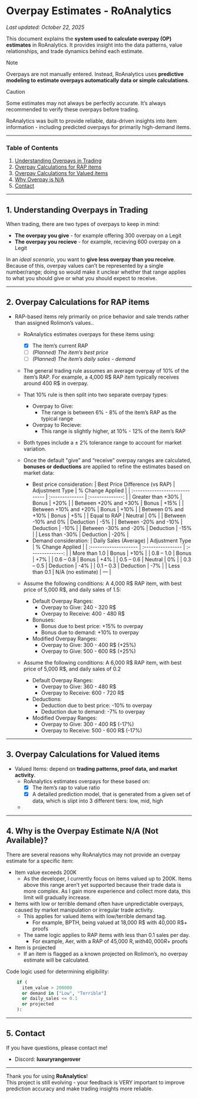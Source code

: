 # Overpay Estimates - RoAnalytics

_Last updated: October 22, 2025_

This document explains the **system used to calculate overpay (OP) estimates** in RoAnalytics. 
It provides insight into the data patterns, value relationships, and trade dynamics behind each estimate.

> [!NOTE]
> Overpays are not manually entered. Instead, RoAnalytics uses **predictive modeling to estimate overpays automatically data or simple calculations**.

> [!CAUTION]
> Some estimates may not always be perfectly accurate. It’s always recommended to verify these overpays before trading.

RoAnalytics was built to provide reliable, data-driven insights into item information - including predicted overpays for primarily high-demand items.

---

### Table of Contents
1. [Understanding Overpays in Trading](#1-understanding-overpays-in-trading)
2. [Overpay Calculations for RAP items](#2-overpay-calculations-for-rap-items)
3. [Overpay Calculations for Valued items](#3-overpay-calculations-for-valued-items)
4. [Why Overpay is N/A](#4-why-is-the-overpay-estimate-na-not-available)
5. [Contact](#5-contact)

---

## 1. Understanding Overpays in Trading
When trading, there are two types of overpays to keep in mind: 
- **The overpay you give** - for example offering 300 overpay on a Legit
- **The overpay you recieve** - for example, recieving 600 overpay on a Legit

In an *ideal scenario*, you want to **give less overpay than you receive**. 
Because of this, overpay values can’t be represented by a single number/range; doing so would make it unclear whether that range applies to what you should give or what you should expect to receive.

---

## 2. Overpay Calculations for RAP items
- RAP-based items rely primarily on price behavior and sale trends rather than assigned Rolimon’s values..
  - RoAnalytics estimates overpays for these items using:
    - [x] The item’s current RAP
    - [ ] *(Planned) The item’s best price*
    - [ ] *(Planned) The item’s daily sales - demand*
  
  - The general trading rule assumes an average overpay of 10% of the item’s RAP. For example, a 4,000 R$ RAP item typically receives around 400 R$ in overpay.
  - That 10% rule is then split into two separate overpay types:
    - Overpay to Give:
      - The range is between 6% - 8% of the item’s RAP as the typical range
    - Overpay to Recieve:
      - This range is slightly higher, at 10% - 12% of the item’s RAP
  - Both types include a ± 2% tolerance range to account for market variation.
  
  - Once the default "give” and “receive” overpay ranges are calculated, **bonuses or deductions** are applied to refine the estimates based on market data:
    - Best price consideration:
      | Best Price Difference (vs RAP) | Adjustment Type | % Change Applied |
      | :----------------------------- | :-------------- | :--------------: |
      | Greater than +30%              | Bonus           |       +20%       |
      | Between +20% and +30%          | Bonus           |       +15%       |
      | Between +10% and +20%          | Bonus           |       +10%       |
      | Between 0% and +10%            | Bonus           |        +5%       |
      | Equal to RAP                   | Neutral         |        0%        |
      | Between -10% and 0%            | Deduction       |        -5%       |
      | Between -20% and -10%          | Deduction       |       -10%       |
      | Between -30% and -20%          | Deduction       |       -15%       |
      | Less than -30%                 | Deduction       |       -20%       |
    - Demand consideration:
      | Daily Sales (Average) | Adjustment Type   | % Change Applied |
      | :-------------------- | :---------------- | :--------------: |
      | More than 1.0         | Bonus             |       +10%       |
      | 0.8 – 1.0             | Bonus             |        +7%       |
      | 0.6 – 0.8             | Bonus             |        +4%       |
      | 0.5 – 0.6             | Neutral           |        0%        |
      | 0.3 – 0.5             | Deduction         |        -4%       |
      | 0.1 – 0.3             | Deduction         |        -7%       |
      | Less than 0.1         | N/A (no estimate) |         —        |
  
  - Assume the following conditions: A 4,000 R$ RAP item, with best price of 5,000 R$, and daily sales of 1.5:
    - Default Overpay Ranges:
      - Overpay to Give: 240 - 320 R$
      - Overpay to Receive: 400 - 480 R$
    - Bonuses:
      - Bonus due to best price: +15% to overpay
      - Bonus due to demand: +10% to overpay
    - Modified Overpay Ranges:
      - Overpay to Give: 300 - 400 R$ (+25%)
      - Overpay to Give: 500 - 600 R$ (+25%)
  - Assume the following conditions: A 6,000 R$ RAP item, with best price of 5,000 R$, and daily sales of 0.2
    - Default Overpay Ranges:
      - Overpay to Give: 360 - 480 R$
      - Overpay to Receive: 600 - 720 R$
    - Deductions:
      - Deduction due to best price: -10% to overpay
      - Deduction due to demand: -7% to overpay
    - Modified Overpay Ranges:
      - Overpay to Give: 300 - 400 R$ (-17%)
      - Overpay to Receive: 500 - 600 R$ (-17%)

---

## 3. Overpay Calculations for Valued items
- Valued Items: depend on **trading patterns, proof data, and market activity**.
  - RoAnalytics estimates overpays for these based on:
    - [x] The item’s rap to value ratio
    - [x] A detailed prediction model, that is generated from a given set of data, which is slipt into 3 different tiers: low, mid, high
  - 

---

## 4. Why is the Overpay Estimate N/A (Not Available)?
There are several reasons why RoAnalytics may not provide an overpay estimate for a specific item:
- Item value exceeds 200K
  - As the developer, I currently focus on items valued up to 200K. Items above this range aren’t yet supported because their trade data is more complex. As I gain more experience and collect more data, this limit will gradually increase.
- Items with low or terrible demand often have unpredictable overpays, caused by market manipulation or irregular trade activity.
  - This applies for valued items with low/terrible demand tag.
    - For example, BPTH, being valued at 18,000 R$ with 40,000 R$+ proofs
  - The same logic applies to RAP items with less than 0.1 sales per day.
    - For example, Aer, with a RAP of 45,000 R$, with 40,000 R$+ proofs
- Item is projected
  - If an item is flagged as a known projected on Rolimon’s, no overpay estimate will be calculated.

Code logic used for determining eligibility:
```python
    if (
      item_value > 200000 
      or demand in ["Low", "Terrible"] 
      or daily_sales <= 0.1
      or projected
    ):
```

---

## 5. Contact
If you have questions, please contact me!  
- Discord: **luxuryrangerover**

---

Thank you for using **RoAnalytics**!  
This project is still evolving - your feedback is VERY important to improve prediction accuracy and make trading insights more reliable.
